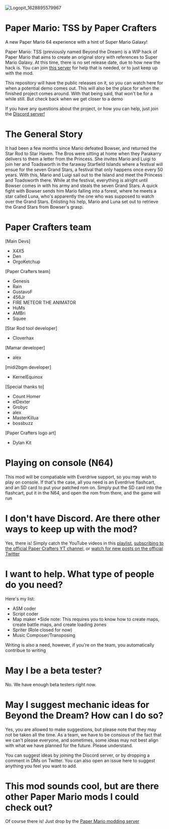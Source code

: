 ![Logopit_1628895579967](https://user-images.githubusercontent.com/50627538/131228043-8253e63e-00a8-4bb7-8598-fbd468aac30c.png)


# Paper Mario: TSS by Paper Crafters
A new Paper Mario 64 experience with a hint of Super Mario Galaxy!

Paper Mario: TSS (previously named Beyond the Dream) is a WIP hack of Paper Mario that aims to create an original story with references to Super Mario Galaxy. At this time, there is no set release date, due to how new the hack is. You can join [this server](https://discord.gg/bN4hrXNgRW) for help that is needed, or to just keep up with the mod. 

This repository will have the public releases on it, so you can watch here for when a potential demo comes out. This will also be the place for when the finished project comes around. With that being said, that won't be for a while still. But check back when we get closer to a demo


If you have any questions about the project, or how you can help, just join the [Discord server!](https://discord.gg/bN4hrXNgRW)

# The General Story
It had been a few months since Mario defeated Bowser, and returned the Star Rod to Star Haven. The Bros were sitting at home when they Parakarry delivers to them a letter from the Princess. She invites Mario and Luigi to join her and Toadsworth in the faraway Starfield Islands where a festival will ensue for the seven Grand Stars, a festival that only happens once every 50 years. With this, Mario and Luigi sail out to the Island and meet the Princess and Toadsworth there. While at the festival, everything is alright until Bowser comes in with his army and steals the seven Grand Stars. A quick fight with Bowser sends him Mario falling into a forest, where he meets a star called Luna, who's apparently the one who was supposed to watch over the Grand Stars. Enlisting his help, Mario and Luna set out to retrieve the Grand Stars from Bowser's grasp.

# Paper Crafters team
[Main Devs]
- X4X5
- Den
- OrgoKetchup

[Paper Crafters team]
- Genesis
- Rain
- GustavoF
- 456Jr
- FIRE METEOR THE ANIMATOR
- HuMs
- AMBri
- Squee

[Star Rod tool developer]
- Cloverhax

[Mamar developer]
- alex

[midi2bgm developer]
- KernelEquinox

[Special thanks to]
- Count Homer
- elDexter
- Grobyc
- alex
- MasterKillua
- bossbuzz

[Paper Crafters logo art]
- Dylan Kit

# Playing on console (N64)
This mod will be compatiable with Everdrive support, so you may wish to play on console. If that's the case, all you need is an Everdrive flashcart, and an SD card to put your patched rom on. Simply put the SD card into the flashcart, put it in the N64, and open the rom from there, and the game will run

# I don't have Discord. Are there other ways to keep up with the mod?
Yes, there is! Simply catch the YouTube videos in this [playlist](https://youtube.com/playlist?list=PLJ9UtDRJbsbspRZyCI_V3VNUvyO-XkN2U), [subscribing to the official Paper Crafters YT channel](https://www.youtube.com/channel/UCZFgkKsSFqgJOsSzIisKKfw), or [watch for new posts on the official Twitter](https://twitter.com/PMModders)

# I want to help. What type of people do you need?
Here's my list:

- ASM coder
- Script coder
- Map maker
  *Side note: This requires you to know how to create maps, create battle maps, and create loading zones
- Spriter (Role closed for now)
- Music Composer/Transposing

Writing is also a need, however, if you're on the team, you automatically contribue to writing

# May I be a beta tester?
No. We have enough beta testers right now.

# May I suggest mechanic ideas for Beyond the Dream? How can I do so?
Yes, you are allowed to make suggestions, but please note that they may not be taken all the time. As a team, we have to be consious of the fact that we can't please everyone, and sometimes, some ideas may not best align with what we have planned for the future. Please understand.

You can suggest ideas by joining the Discord server, or by dropping a comment in DMs on Twitter. You can also open an issue here to suggest anything you feel you want to add.

# This mod sounds cool, but are there other Paper Mario mods I could check out?
Of course there is! Just drop by the [Paper Mario modding server](https://discord.gg/JGJ7H5R7eS)
